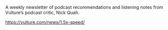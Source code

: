 A weekly newsletter of podcast recommendations and listening notes from Vulture’s podcast critic, Nick Quah. 

https://vulture.com/news/1.5x-speed/
